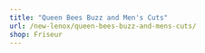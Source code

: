 ```yaml
---
title: "Queen Bees Buzz and Men's Cuts"
url: /new-lenox/queen-bees-buzz-and-mens-cuts/
shop: Friseur
---
```

